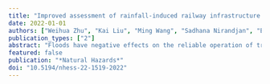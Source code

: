 ```yaml
---
title: "Improved assessment of rainfall-induced railway infrastructure risk in China using empirical data"
date: 2022-01-01
authors: ["Weihua Zhu", "Kai Liu", "Ming Wang", "Sadhana Nirandjan", "Elco E Koks"]
publication_types: ["2"]
abstract: "Floods have negative effects on the reliable operation of transportation systems. In China alone, floods cause an average of ∼1125 h of railway service disruptions per year. In this study, we present a simulation framework to analyse the system vulnerability and risk of the railway system to floods. First, we developed a novel methodology for generating flood events at both the national and river basin scale. Based on flood hazard maps of different return periods, independent flood events are generated using the Monte Carlo sampling method. Combined with network theory and spatial analysis methods, the resulting event set provides the basis for national- and provincial-level railway risk assessments, focusing in particular on train performance loss. Applying this framework to the Chinese railway system, we show that the system vulnerability of the Chinese railway system to floods is highly heterogeneous as a result of spatial variations in the railway topology and traffic flows. Flood events in the Yangtze River basin show the largest impact on the national railway system, with approximately 40 % of the national daily trains being affected by a 100-year flood event in that basin. At the national level, the average percentage of daily affected trains and passengers for the national system is approximately 2.7 % of the total daily number of trips and passengers. The event-based approach presented in this study shows how we can identify critical hotspots within a complex network, taking the first steps in developing climate-resilient infrastructure."
featured: false
publication: "*Natural Hazards*"
doi: "10.5194/nhess-22-1519-2022"
---
```


